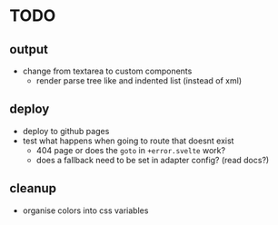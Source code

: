 # TODO

## output

- change from textarea to custom components
  - render parse tree like and indented list (instead of xml)

## deploy

- deploy to github pages
- test what happens when going to route that doesnt exist
  - 404 page or does the `goto` in `+error.svelte` work?
  - does a fallback need to be set in adapter config? (read docs?)

## cleanup

- organise colors into css variables
